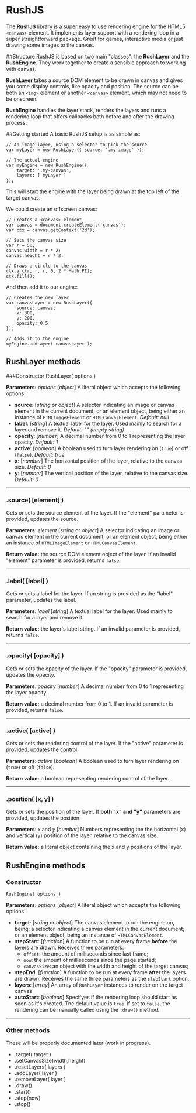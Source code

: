 # RushJS
The **RushJS** library is a super easy to use rendering engine for the HTML5 `<canvas>` element. It implements layer support with a rendering loop in a super straightforward package. Great for games, interactive media or just drawing some images to the canvas.

##Structure
RushJS is based on two main "classes": the **RushLayer** and the **RushEngine**. They work together to create a sensible approach to working with canvas.

**RushLayer** takes a source DOM element to be drawn in canvas and gives you some display controls, like opacity and position. The source can be both an `<img>` element or another `<canvas>` element, which may not need to be onscreen.

**RushEngine** handles the layer stack, renders the layers and runs a rendering loop that offers callbacks both before and after the drawing process.

##Getting started
A basic RushJS setup is as simple as:

    // An image layer, using a selector to pick the source
    var myLayer = new RushLayer({ source: '.my-image' });

    // The actual engine
    var myEngine = new RushEngine({
        target: '.my-canvas',
        layers: [ myLayer ]
    });

This will start the engine with the layer being drawn at the top left of the target canvas.

We could create an offscreen canvas:

    // Creates a <canvas> element
    var canvas = document.createElement('canvas');
    var ctx = canvas.getContext('2d');

    // Sets the canvas size
    var r = 50;
    canvas.width = r * 2;
    canvas.height = r * 2;

    // Draws a circle to the canvas
    ctx.arc(r, r, r, 0, 2 * Math.PI);
    ctx.fill();

And then add it to our engine:

    // Creates the new layer
    var canvasLayer = new RushLayer({
        source: canvas,
        x: 300,
        y: 200,
        opacity: 0.5
    });

    // Adds it to the engine
    myEngine.addLayer( canvasLayer );

## RushLayer methods

###Constructor
    RushLayer( options )

**Parameters:** *options* [*object*] A literal object which accepts the following options:

- **source**: [*string* or *object*] A selector indicating an image or canvas element in the current document; or an element object, being either an instance of `HTMLImageElement` or `HTMLCanvasElement`.
*Default: null*
- **label**: [*string*] A textual label for the layer. Used mainly to search for a layer and remove it.
*Default: "" (empty string)*
- **opacity**: [*number*] A decimal number from 0 to 1 representing the layer opacity.
*Default: 1*
- **active**: [*boolean*] A boolean used to turn layer rendering on (`true`) or off (`false`).
*Default: true*
- **x**: [*number*] The horizontal position of the layer, relative to the canvas size.
*Default: 0*
- **y**: [*number*] The vertical position of the layer, relative to the canvas size.
*Default: 0*

---

### .source( [element] )
Gets or sets the source element of the layer. If the "element" parameter is provided, updates the source.

**Parameters**: *element* [*string* or *object*] A selector indicating an image or canvas element in the current document; or an element object, being either an instance of `HTMLImageElement` or `HTMLCanvasElement`.

**Return value:** the source DOM element object of the layer. If an invalid "element" parameter is provided, returns `false`.

---

### .label( [label] )
Gets or sets a label for the layer. If an string is provided as the "label" parameter, updates the label.

**Parameters**: *label* [*string*] A textual label for the layer. Used mainly to search for a layer and remove it.

**Return value:** the layer's label string. If an invalid parameter is provided, returns `false`.

---

### .opacity( [opacity] )
Gets or sets the opacity of the layer. If the "opacity" parameter is provided, updates the opacity.

**Parameters**: *opacity* [*number*] A decimal number from 0 to 1 representing the layer opacity.

**Return value:** a decimal number from 0 to 1. If an invalid parameter is provided, returns `false`.

---

### .active( [active] )
Gets or sets the rendering control of the layer. If the "active" parameter is provided, updates the control.

**Parameters**: *active* [*boolean*] A boolean used to turn layer rendering on (`true`) or off (`false`).

**Return value:** a boolean representing rendering control of the layer.

---

### .position( [x, y] )
Gets or sets the position of the layer. If **both "x" and "y"** parameters are provided, updates the position.

**Parameters**: *x* and *y* [*number*] Numbers representing the the horizontal (x) and vertical (y) position of the layer, relative to the canvas size.

**Return value:** a literal object containing the x and y positions of the layer.


## RushEngine methods
### Constructor
    RushEngine( options )

**Parameters:** *options* [*object*] A literal object which accepts the following options:

- **target**: [*string* or *object*] The canvas element to run the engine on, being: a selector indicating a canvas element in the current document; or an element object, being an instance of `HTMLCanvasElement`.
- **stepStart**: [*function*] A function to be run at every frame **before** the layers are drawn. Receives three parameters:
  - `offset`: the amount of milliseconds since last frame;
  - `now`: the amount of milliseconds since the page started;
  - `canvasSize`: an object with the width and height of the target canvas;
- **stepEnd**: [*function*] A function to be run at every frame **after** the layers are drawn. Receives the same three parameters as the `stepStart` option.
- **layers**: [*array*] An array of `RushLayer` instances to render on the target canvas
- **autoStart**: [*boolean*] Specifyes if the rendering loop should start as soon as it's created. The default value is `true`. If set to `false`, the rendering can be manually called using the `.draw()` method.

---
### Other methods
These will be properly documented later (work in progress).

- .target( target )
- .setCanvasSize(width,height)
- .resetLayers( layers )
- .addLayer( layer )
- .removeLayer( layer )
- .draw()
- .start()
- .step(now)
- .stop()
